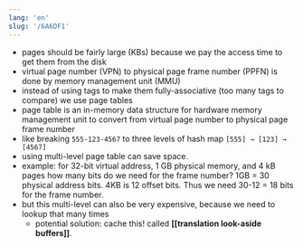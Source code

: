 ```yaml
---
lang: 'en'
slug: '/6A6DF1'
---
```


- pages should be fairly large (KBs) because we pay the access time to get them from the disk
- virtual page number (VPN) to physical page frame number (PPFN) is done by memory management unit (MMU)
- instead of using tags to make them fully-associative (too many tags to compare) we use page tables
- page table is an in-memory data structure for hardware memory management unit to convert from virtual page number to physical page frame number
- like breaking `555-123-4567` to three levels of hash map `[555] → [123] → [4567]`
- using multi-level page table can save space.
- example: for 32-bit virtual address, 1 GB physical memory, and 4 kB pages how many bits do we need for the frame number? 1GB = 30 physical address bits. 4KB is 12 offset bits. Thus we need 30-12 = 18 bits for the frame number.
- but this multi-level can also be very expensive, because we need to lookup that many times
  - potential solution: cache this! called **[[translation look-aside buffers]]**.

